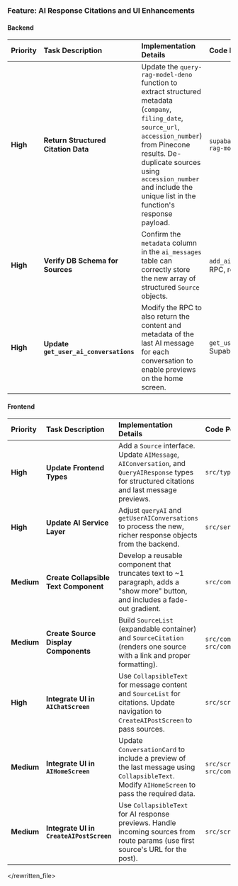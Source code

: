 ### **Feature: AI Response Citations and UI Enhancements**

#### **Backend**

| Priority | Task Description                       | Implementation Details                                                                                                                                                                                                                                                      | Code Pointers                                       | Dependencies   | Status |
| :------- | :------------------------------------- | :-------------------------------------------------------------------------------------------------------------------------------------------------------------------------------------------------------------------------------------------------------------------------- | :-------------------------------------------------- | :------------- | :----- |
| **High** | **Return Structured Citation Data**    | Update the `query-rag-model-deno` function to extract structured metadata (`company`, `filing_date`, `source_url`, `accession_number`) from Pinecone results. De-duplicate sources using `accession_number` and include the unique list in the function's response payload. | `supabase/functions/query-rag-model-deno/index.ts`  | None           | `[x]`  |
| **High** | **Verify DB Schema for Sources**       | Confirm the `metadata` column in the `ai_messages` table can correctly store the new array of structured `Source` objects.                                                                                                                                                  | `add_ai_message` Supabase RPC, relevant migrations. | Backend Task 1 | `[x]`  |
| **High** | **Update `get_user_ai_conversations`** | Modify the RPC to also return the content and metadata of the last AI message for each conversation to enable previews on the home screen.                                                                                                                                  | `get_user_ai_conversations` Supabase RPC            | None           | `[ ]`  |

#### **Frontend**

| Priority   | Task Description                         | Implementation Details                                                                                                                          | Code Pointers                                                                     | Dependencies           | Status |
| :--------- | :--------------------------------------- | :---------------------------------------------------------------------------------------------------------------------------------------------- | :-------------------------------------------------------------------------------- | :--------------------- | :----- |
| **High**   | **Update Frontend Types**                | Add a `Source` interface. Update `AIMessage`, `AIConversation`, and `QueryAIResponse` types for structured citations and last message previews. | `src/types/ai.ts`                                                                 | Backend Tasks 1 & 3    | `[x]`  |
| **High**   | **Update AI Service Layer**              | Adjust `queryAI` and `getUserAIConversations` to process the new, richer response objects from the backend.                                     | `src/services/ai.ts`                                                              | Frontend Task 1        | `[x]`  |
| **Medium** | **Create Collapsible Text Component**    | Develop a reusable component that truncates text to ~1 paragraph, adds a "show more" button, and includes a fade-out gradient.                  | `src/components/CollapsibleText/index.tsx`                                        | None                   | `[x]`  |
| **Medium** | **Create Source Display Components**     | Build `SourceList` (expandable container) and `SourceCitation` (renders one source with a link and proper formatting).                          | `src/components/SourceList/`, `src/components/SourceCitation/`                    | Frontend Task 1        | `[x]`  |
| **High**   | **Integrate UI in `AIChatScreen`**       | Use `CollapsibleText` for message content and `SourceList` for citations. Update navigation to `CreateAIPostScreen` to pass sources.            | `src/screens/AIChatScreen/index.tsx`                                              | Frontend Tasks 2, 3, 4 | `[x]`  |
| **Medium** | **Integrate UI in `AIHomeScreen`**       | Update `ConversationCard` to include a preview of the last message using `CollapsibleText`. Modify `AIHomeScreen` to pass the required data.    | `src/screens/AIHomeScreen/index.tsx`, `src/components/ConversationCard/index.tsx` | Frontend Tasks 2, 3    | `[ ]`  |
| **Medium** | **Integrate UI in `CreateAIPostScreen`** | Use `CollapsibleText` for AI response previews. Handle incoming sources from route params (use first source's URL for the post).                | `src/screens/CreateAIPostScreen/index.tsx`                                        | Frontend Task 3        | `[x]`  |

</rewritten_file>
